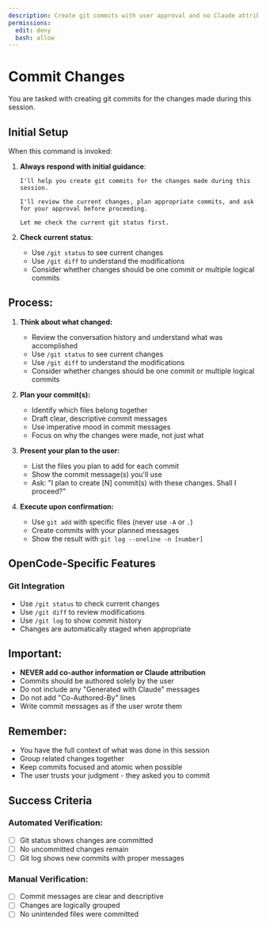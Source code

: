 ```yaml
---
description: Create git commits with user approval and no Claude attribution
permissions:
  edit: deny
  bash: allow
---
```


# Commit Changes

You are tasked with creating git commits for the changes made during this session.

## Initial Setup

When this command is invoked:

1. **Always respond with initial guidance**:
   ```
   I'll help you create git commits for the changes made during this session.

   I'll review the current changes, plan appropriate commits, and ask for your approval before proceeding.

   Let me check the current git status first.
   ```

2. **Check current status**:
   - Use `/git status` to see current changes
   - Use `/git diff` to understand the modifications
   - Consider whether changes should be one commit or multiple logical commits

## Process:

1. **Think about what changed:**
   - Review the conversation history and understand what was accomplished
   - Use `/git status` to see current changes
   - Use `/git diff` to understand the modifications
   - Consider whether changes should be one commit or multiple logical commits

2. **Plan your commit(s):**
   - Identify which files belong together
   - Draft clear, descriptive commit messages
   - Use imperative mood in commit messages
   - Focus on why the changes were made, not just what

3. **Present your plan to the user:**
   - List the files you plan to add for each commit
   - Show the commit message(s) you'll use
   - Ask: "I plan to create [N] commit(s) with these changes. Shall I proceed?"

4. **Execute upon confirmation:**
   - Use `git add` with specific files (never use `-A` or `.`)
   - Create commits with your planned messages
   - Show the result with `git log --oneline -n [number]`

## OpenCode-Specific Features

### Git Integration
- Use `/git status` to check current changes
- Use `/git diff` to review modifications
- Use `/git log` to show commit history
- Changes are automatically staged when appropriate

## Important:
- **NEVER add co-author information or Claude attribution**
- Commits should be authored solely by the user
- Do not include any "Generated with Claude" messages
- Do not add "Co-Authored-By" lines
- Write commit messages as if the user wrote them

## Remember:
- You have the full context of what was done in this session
- Group related changes together
- Keep commits focused and atomic when possible
- The user trusts your judgment - they asked you to commit

## Success Criteria

### Automated Verification:
- [ ] Git status shows changes are committed
- [ ] No uncommitted changes remain
- [ ] Git log shows new commits with proper messages

### Manual Verification:
- [ ] Commit messages are clear and descriptive
- [ ] Changes are logically grouped
- [ ] No unintended files were committed
